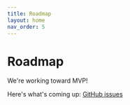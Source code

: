 ```yaml
---
title: Roadmap
layout: home
nav_order: 5
---
```

# Roadmap
We're working toward MVP!

Here's what's coming up:
[GitHub issues](https://github.com/benjohns1/blinkfile/issues)